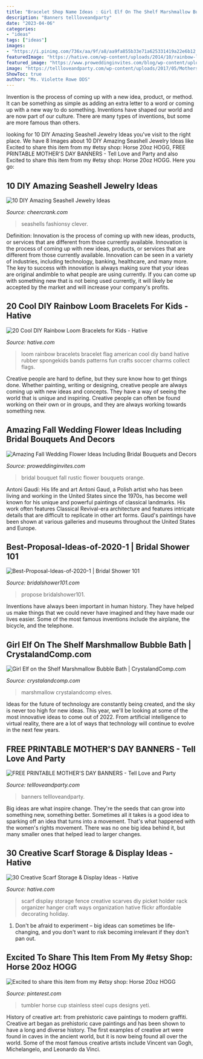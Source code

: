 ```yaml
---
title: "Bracelet Shop Name Ideas : Girl Elf On The Shelf Marshmallow Bubble Bath"
description: "Banners tellloveandparty"
date: "2023-04-06"
categories:
- "ideas"
tags: ["ideas"]
images:
- "https://i.pinimg.com/736x/aa/9f/a8/aa9fa855b33e71a625331419a22e6b12.jpg"
featuredImage: "https://hative.com/wp-content/uploads/2014/10/rainbow-loom-bracelets/12-american-flag-rainbow-loom-bracelet.jpg"
featured_image: "https://www.proweddinginvites.com/blog/wp-content/uploads/2020/01/1-2-15.jpg"
image: "https://tellloveandparty.com/wp-content/uploads/2017/05/Mothers-day-DIY-gift-ideas2.jpg"
ShowToc: true
author: "Ms. Violette Rowe DDS"
---
```



Invention is the process of coming up with a new idea, product, or method. It can be something as simple as adding an extra letter to a word or coming up with a new way to do something. Inventions have shaped our world and are now part of our culture. There are many types of inventions, but some are more famous than others.

	

		
looking for 10 DIY Amazing Seashell Jewelry Ideas you've visit to the right place. We have 8 Images about 10 DIY Amazing Seashell Jewelry Ideas like Excited to share this item from my #etsy shop: Horse 20oz HOGG, FREE PRINTABLE MOTHER&#039;S DAY BANNERS - Tell Love and Party and also Excited to share this item from my #etsy shop: Horse 20oz HOGG. Here you go:
		
    
## 10 DIY Amazing Seashell Jewelry Ideas

<img loading=lazy src="https://www.cheercrank.com/wp-content/uploads/2020/08/9-6.jpg" onerror="this.onerror=null;this.src='https://tse2.mm.bing.net/th?id=OIP.6Z2sT6PM34xo3PxLb6z0bAHaLH&amp;pid=15.1';" alt="10 DIY Amazing Seashell Jewelry Ideas">

_Source: cheercrank.com_

>seashells fashionsy clever. 

	

Definition: Innovation is the process of coming up with new ideas, products, or services that are different from those currently available.
Innovation is the process of coming up with new ideas, products, or services that are different from those currently available. Innovation can be seen in a variety of industries, including technology, banking, healthcare, and many more. The key to success with innovation is always making sure that your ideas are original andimble to what people are using currently. If you can come up with something new that is not being used currently, it will likely be accepted by the market and will increase your company's profits.

    
## 20 Cool DIY Rainbow Loom Bracelets For Kids - Hative

<img loading=lazy src="https://hative.com/wp-content/uploads/2014/10/rainbow-loom-bracelets/12-american-flag-rainbow-loom-bracelet.jpg" onerror="this.onerror=null;this.src='https://tse3.mm.bing.net/th?id=OIP.ycLOG1zE6SaQGJChrbnungHaJ6&amp;pid=15.1';" alt="20 Cool DIY Rainbow Loom Bracelets for Kids - Hative">

_Source: hative.com_

>loom rainbow bracelets bracelet flag american cool diy band hative rubber spongekids bands patterns fun crafts soccer charms collect flags. 

	

Creative people are hard to define, but they sure know how to get things done. Whether painting, writing or designing, creative people are always coming up with new ideas and concepts. They have a way of seeing the world that is unique and inspiring. Creative people can often be found working on their own or in groups, and they are always working towards something new.

    
## Amazing Fall Wedding Flower Ideas Including Bridal Bouquets And Decors

<img loading=lazy src="https://www.proweddinginvites.com/blog/wp-content/uploads/2020/01/1-2-15.jpg" onerror="this.onerror=null;this.src='https://tse2.mm.bing.net/th?id=OIP.la0OlThXWyYlkFPaONLOEQHaMW&amp;pid=15.1';" alt="Amazing Fall Wedding Flower Ideas Including Bridal Bouquets and Decors">

_Source: proweddinginvites.com_

>bridal bouquet fall rustic flower bouquets orange. 

	

Antoni Gaudí: His life and art
Antoni Gaud, a Polish artist who has been living and working in the United States since the 1970s, has become well known for his unique and powerful paintings of classical landmarks. His work often features Classical Revival-era architecture and features intricate details that are difficult to replicate in other art forms. Gaud's paintings have been shown at various galleries and museums throughout the United States and Europe.

    
## Best-Proposal-Ideas-of-2020-1 | Bridal Shower 101

<img loading=lazy src="https://bridalshower101.com/wp-content/uploads/2020/02/Best-Proposal-Ideas-of-2020-1.png" onerror="this.onerror=null;this.src='https://tse4.mm.bing.net/th?id=OIP.4qaK1d3sF1enP4AYk8KJAAHaQS&amp;pid=15.1';" alt="Best-Proposal-Ideas-of-2020-1 | Bridal Shower 101">

_Source: bridalshower101.com_

>propose bridalshower101. 

	

Inventions have always been important in human history. They have helped us make things that we could never have imagined and they have made our lives easier. Some of the most famous inventions include the airplane, the bicycle, and the telephone.

    
## Girl Elf On The Shelf Marshmallow Bubble Bath | CrystalandComp.com

<img loading=lazy src="https://crystalandcomp.com/wp-content/uploads/2014/12/girl-elf-on-the-shelf-.jpg" onerror="this.onerror=null;this.src='https://tse3.mm.bing.net/th?id=OIP.9ojFmy8W_hssMhL-3uis7gHaLG&amp;pid=15.1';" alt="Girl Elf on the Shelf Marshmallow Bubble Bath | CrystalandComp.com">

_Source: crystalandcomp.com_

>marshmallow crystalandcomp elves. 

	

Ideas for the future of technology are constantly being created, and the sky is never too high for new ideas. This year, we'll be looking at some of the most innovative ideas to come out of 2022. From artificial intelligence to virtual reality, there are a lot of ways that technology will continue to evolve in the next few years.

    
## FREE PRINTABLE MOTHER&#039;S DAY BANNERS - Tell Love And Party

<img loading=lazy src="https://tellloveandparty.com/wp-content/uploads/2017/05/Mothers-day-DIY-gift-ideas2.jpg" onerror="this.onerror=null;this.src='https://tse2.mm.bing.net/th?id=OIP.gFbsmUIvy2jjTsZDzL7RpQHaLH&amp;pid=15.1';" alt="FREE PRINTABLE MOTHER&#039;S DAY BANNERS - Tell Love and Party">

_Source: tellloveandparty.com_

>banners tellloveandparty. 

	

Big ideas are what inspire change. They're the seeds that can grow into something new, something better. Sometimes all it takes is a good idea to sparking off an idea that turns into a movement. That's what happened with the women's rights movement. There was no one big idea behind it, but many smaller ones that helped lead to larger changes.

    
## 30 Creative Scarf Storage &amp; Display Ideas - Hative

<img loading=lazy src="https://hative.com/wp-content/uploads/2015/03/scarf-storage-ideas/12-creative-scarf-storage-and-display-ideas.jpg" onerror="this.onerror=null;this.src='https://tse3.mm.bing.net/th?id=OIP.3Ur6d2t7CqYFuvTA_ughpAHaLT&amp;pid=15.1';" alt="30 Creative Scarf Storage &amp; Display Ideas - Hative">

_Source: hative.com_

>scarf display storage fence creative scarves diy picket holder rack organizer hanger craft ways organization hative flickr affordable decorating holiday. 

	

1. Don't be afraid to experiment – big ideas can sometimes be life-changing, and you don't want to risk becoming irrelevant if they don't pan out.

    
## Excited To Share This Item From My #etsy Shop: Horse 20oz HOGG

<img loading=lazy src="https://i.pinimg.com/736x/aa/9f/a8/aa9fa855b33e71a625331419a22e6b12.jpg" onerror="this.onerror=null;this.src='https://tse1.mm.bing.net/th?id=OIP.xUdAWghWCyTMaRfg6_wEmQHaJ3&amp;pid=15.1';" alt="Excited to share this item from my #etsy shop: Horse 20oz HOGG">

_Source: pinterest.com_

>tumbler horse cup stainless steel cups designs yeti. 

	

History of creative art: from prehistoric cave paintings to modern graffiti.
Creative art began as prehistoric cave paintings and has been shown to have a long and diverse history. The first examples of creative art were found in caves in the ancient world, but it is now being found all over the world. Some of the most famous creative artists include Vincent van Gogh, Michelangelo, and Leonardo da Vinci.

